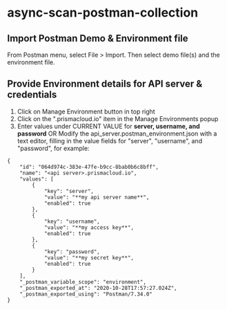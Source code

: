 # async-scan-postman-collection
## Import Postman Demo & Environment file
From Postman menu, select File > Import.  Then select demo file(s) and the environment file.
## Provide Environment details for API server & credentials
1. Click on Manage Environment button in top right
2. Click on the "<api server>.prismacloud.io" item in the Manage Environments popup
3. Enter values under CURRENT VALUE for **server, username, and password**
OR
Modify the api_server.postman_environment.json with a text editor, filling in the value fields for "server", "username", and "password", for example:
```
{
	"id": "064d974c-383e-47fe-b9cc-8bab0b6c8bff",
	"name": "<api server>.prismacloud.io",
	"values": [
		{
			"key": "server",
			"value": "**my api server name**",
			"enabled": true
		},
		{
			"key": "username",
			"value": "**my access key**",
			"enabled": true
		},
		{
			"key": "password",
			"value": "**my secret key**",
			"enabled": true
		}
	],
	"_postman_variable_scope": "environment",
	"_postman_exported_at": "2020-10-28T17:57:27.024Z",
	"_postman_exported_using": "Postman/7.34.0"
}
```
